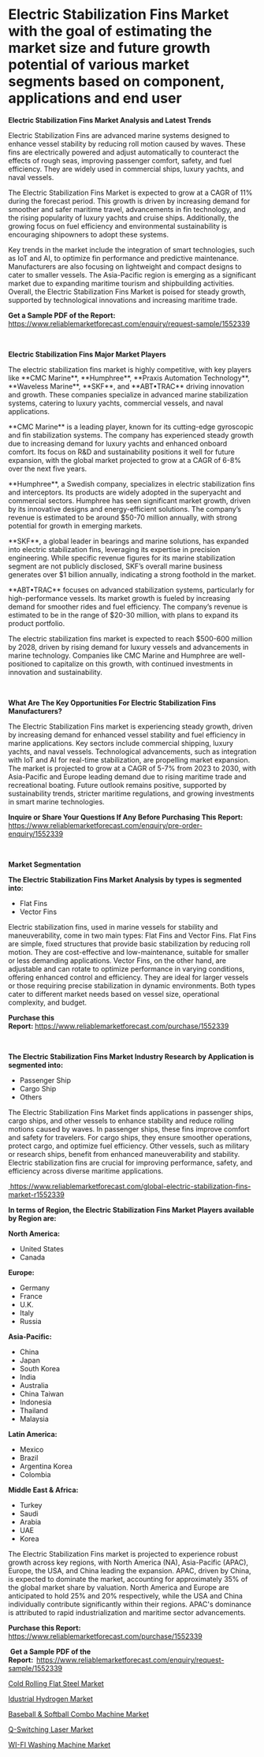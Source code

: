 <p><h1>Electric Stabilization Fins Market with the goal of estimating the market size and future growth potential of various market segments based on component, applications and end user</h1></p><p><strong>Electric Stabilization Fins Market Analysis and Latest Trends</strong></p>
<p><p>Electric Stabilization Fins are advanced marine systems designed to enhance vessel stability by reducing roll motion caused by waves. These fins are electrically powered and adjust automatically to counteract the effects of rough seas, improving passenger comfort, safety, and fuel efficiency. They are widely used in commercial ships, luxury yachts, and naval vessels.</p><p>The Electric Stabilization Fins Market is expected to grow at a CAGR of 11% during the forecast period. This growth is driven by increasing demand for smoother and safer maritime travel, advancements in fin technology, and the rising popularity of luxury yachts and cruise ships. Additionally, the growing focus on fuel efficiency and environmental sustainability is encouraging shipowners to adopt these systems.</p><p>Key trends in the market include the integration of smart technologies, such as IoT and AI, to optimize fin performance and predictive maintenance. Manufacturers are also focusing on lightweight and compact designs to cater to smaller vessels. The Asia-Pacific region is emerging as a significant market due to expanding maritime tourism and shipbuilding activities. Overall, the Electric Stabilization Fins Market is poised for steady growth, supported by technological innovations and increasing maritime trade.</p></p>
<p><strong>Get a Sample PDF of the Report:&nbsp;</strong> <a href="https://www.reliablemarketforecast.com/enquiry/request-sample/1552339?utm_campaign=1140&utm_medium=2&utm_source=Github&utm_content=ia&utm_term=23012025&utm_id=electric-stabilization-fins">https://www.reliablemarketforecast.com/enquiry/request-sample/1552339</a></p>
<p>&nbsp;</p>
<p><strong>Electric Stabilization Fins Major Market Players</strong></p>
<p><p>The electric stabilization fins market is highly competitive, with key players like **CMC Marine**, **Humphree**, **Praxis Automation Technology**, **Waveless Marine**, **SKF**, and **ABT•TRAC** driving innovation and growth. These companies specialize in advanced marine stabilization systems, catering to luxury yachts, commercial vessels, and naval applications.</p><p>**CMC Marine** is a leading player, known for its cutting-edge gyroscopic and fin stabilization systems. The company has experienced steady growth due to increasing demand for luxury yachts and enhanced onboard comfort. Its focus on R&D and sustainability positions it well for future expansion, with the global market projected to grow at a CAGR of 6-8% over the next five years.</p><p>**Humphree**, a Swedish company, specializes in electric stabilization fins and interceptors. Its products are widely adopted in the superyacht and commercial sectors. Humphree has seen significant market growth, driven by its innovative designs and energy-efficient solutions. The company’s revenue is estimated to be around $50-70 million annually, with strong potential for growth in emerging markets.</p><p>**SKF**, a global leader in bearings and marine solutions, has expanded into electric stabilization fins, leveraging its expertise in precision engineering. While specific revenue figures for its marine stabilization segment are not publicly disclosed, SKF’s overall marine business generates over $1 billion annually, indicating a strong foothold in the market.</p><p>**ABT•TRAC** focuses on advanced stabilization systems, particularly for high-performance vessels. Its market growth is fueled by increasing demand for smoother rides and fuel efficiency. The company’s revenue is estimated to be in the range of $20-30 million, with plans to expand its product portfolio.</p><p>The electric stabilization fins market is expected to reach $500-600 million by 2028, driven by rising demand for luxury vessels and advancements in marine technology. Companies like CMC Marine and Humphree are well-positioned to capitalize on this growth, with continued investments in innovation and sustainability.</p></p>
<p>&nbsp;</p>
<p><strong>What Are The Key Opportunities For Electric Stabilization Fins Manufacturers?</strong></p>
<p><p>The Electric Stabilization Fins market is experiencing steady growth, driven by increasing demand for enhanced vessel stability and fuel efficiency in marine applications. Key sectors include commercial shipping, luxury yachts, and naval vessels. Technological advancements, such as integration with IoT and AI for real-time stabilization, are propelling market expansion. The market is projected to grow at a CAGR of 5-7% from 2023 to 2030, with Asia-Pacific and Europe leading demand due to rising maritime trade and recreational boating. Future outlook remains positive, supported by sustainability trends, stricter maritime regulations, and growing investments in smart marine technologies.</p></p>
<p><strong>Inquire or Share Your Questions If Any Before Purchasing This Report:</strong> <a href="https://www.reliablemarketforecast.com/enquiry/pre-order-enquiry/1552339?utm_campaign=1140&utm_medium=2&utm_source=Github&utm_content=ia&utm_term=23012025&utm_id=electric-stabilization-fins">https://www.reliablemarketforecast.com/enquiry/pre-order-enquiry/1552339</a></p>
<p>&nbsp;</p>
<p><strong>Market Segmentation</strong></p>
<p><strong>The Electric Stabilization Fins Market Analysis by types is segmented into:</strong></p>
<p><ul><li>Flat Fins</li><li>Vector Fins</li></ul></p>
<p><p>Electric stabilization fins, used in marine vessels for stability and maneuverability, come in two main types: Flat Fins and Vector Fins. Flat Fins are simple, fixed structures that provide basic stabilization by reducing roll motion. They are cost-effective and low-maintenance, suitable for smaller or less demanding applications. Vector Fins, on the other hand, are adjustable and can rotate to optimize performance in varying conditions, offering enhanced control and efficiency. They are ideal for larger vessels or those requiring precise stabilization in dynamic environments. Both types cater to different market needs based on vessel size, operational complexity, and budget.</p></p>
<p><strong>Purchase this Report:&nbsp;</strong><a href="https://www.reliablemarketforecast.com/purchase/1552339?utm_campaign=1140&utm_medium=2&utm_source=Github&utm_content=ia&utm_term=23012025&utm_id=electric-stabilization-fins">https://www.reliablemarketforecast.com/purchase/1552339</a></p>
<p>&nbsp;</p>
<p><strong>The Electric Stabilization Fins Market Industry Research by Application is segmented into:</strong></p>
<p><ul><li>Passenger Ship</li><li>Cargo Ship</li><li>Others</li></ul></p>
<p><p>The Electric Stabilization Fins Market finds applications in passenger ships, cargo ships, and other vessels to enhance stability and reduce rolling motions caused by waves. In passenger ships, these fins improve comfort and safety for travelers. For cargo ships, they ensure smoother operations, protect cargo, and optimize fuel efficiency. Other vessels, such as military or research ships, benefit from enhanced maneuverability and stability. Electric stabilization fins are crucial for improving performance, safety, and efficiency across diverse maritime applications.</p></p>
<p><a href="https://www.reliablemarketforecast.com/global-electric-stabilization-fins-market-r1552339?utm_campaign=1140&utm_medium=2&utm_source=Github&utm_content=ia&utm_term=23012025&utm_id=electric-stabilization-fins">&nbsp;https://www.reliablemarketforecast.com/global-electric-stabilization-fins-market-r1552339</a></p>
<p><strong>In terms of Region, the Electric Stabilization Fins Market Players available by Region are:</strong></p>
<p>
    <p> <strong> North America: </strong>
        <ul>
            <li>United States</li>
            <li>Canada</li>
        </ul>
        </p> 
    <p> <strong> Europe: </strong>
        <ul>
            <li>Germany</li>
            <li>France</li>
            <li>U.K.</li>
            <li>Italy</li>
            <li>Russia</li>
        </ul>
        </p> 
    <p> <strong> Asia-Pacific: </strong>
        <ul>
            <li>China</li>
            <li>Japan</li>
            <li>South Korea</li>
            <li>India</li>
            <li>Australia</li>
            <li>China Taiwan</li>
            <li>Indonesia</li>
            <li>Thailand</li>
            <li>Malaysia</li>
        </ul>
        </p> 
    <p> <strong> Latin America: </strong>
        <ul>
            <li>Mexico</li>
            <li>Brazil</li>
            <li>Argentina Korea</li>
            <li>Colombia</li>
        </ul>
        </p> 
    <p> <strong> Middle East & Africa: </strong>
        <ul>
            <li>Turkey</li>
            <li>Saudi</li>
            <li>Arabia</li>
            <li>UAE</li>
            <li>Korea</li>
        </ul>
    </p>
    </p>
<p><p>The Electric Stabilization Fins market is projected to experience robust growth across key regions, with North America (NA), Asia-Pacific (APAC), Europe, the USA, and China leading the expansion. APAC, driven by China, is expected to dominate the market, accounting for approximately 35% of the global market share by valuation. North America and Europe are anticipated to hold 25% and 20% respectively, while the USA and China individually contribute significantly within their regions. APAC's dominance is attributed to rapid industrialization and maritime sector advancements.</p></p>
<p><strong>Purchase this Report: </strong><a href="https://www.reliablemarketforecast.com/purchase/1552339?utm_campaign=1140&utm_medium=2&utm_source=Github&utm_content=ia&utm_term=23012025&utm_id=electric-stabilization-fins">https://www.reliablemarketforecast.com/purchase/1552339</a></p>
<p>&nbsp;<strong>Get a Sample PDF of the Report:&nbsp;&nbsp;</strong><a href="https://www.reliablemarketforecast.com/enquiry/request-sample/1552339?utm_campaign=1140&utm_medium=2&utm_source=Github&utm_content=ia&utm_term=23012025&utm_id=electric-stabilization-fins">https://www.reliablemarketforecast.com/enquiry/request-sample/1552339</a></p>
<p><strong></strong></p>
<p><p><a href="https://www.linkedin.com/pulse/cold-rolling-flat-steel-market-analysis-future-growth-o934c?utm_campaign=1140&utm_medium=2&utm_source=Github&utm_content=ia&utm_term=23012025&utm_id=electric-stabilization-fins">Cold Rolling Flat Steel Market</a></p><p><a href="https://www.linkedin.com/pulse/comprehensive-analysis-idustrial-hydrogen-market-20252032-growth-w0cie?utm_campaign=1140&utm_medium=2&utm_source=Github&utm_content=ia&utm_term=23012025&utm_id=electric-stabilization-fins">Idustrial Hydrogen Market</a></p><p><a href="https://www.linkedin.com/pulse/baseball-softball-combo-machine-market-size-value-report-lstff?utm_campaign=1140&utm_medium=2&utm_source=Github&utm_content=ia&utm_term=23012025&utm_id=electric-stabilization-fins">Baseball & Softball Combo Machine Market</a></p><p><a href="https://www.linkedin.com/pulse/global-q-switching-laser-market-insights-size-share-trends-hywse?utm_campaign=1140&utm_medium=2&utm_source=Github&utm_content=ia&utm_term=23012025&utm_id=electric-stabilization-fins">Q-Switching Laser Market</a></p><p><a href="https://www.linkedin.com/pulse/study-extensively-examines-wi-fi-washing-machinemarket-size-cmxkc?utm_campaign=1140&utm_medium=2&utm_source=Github&utm_content=ia&utm_term=23012025&utm_id=electric-stabilization-fins">WI-FI Washing Machine Market</a></p></p>